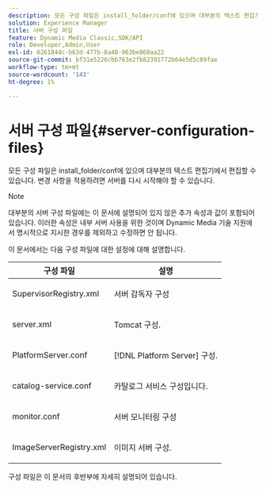 ```yaml
---
description: 모든 구성 파일은 install_folder/conf에 있으며 대부분의 텍스트 편집기에서 편집할 수 있습니다. 변경 사항을 적용하려면 서버를 다시 시작해야 할 수 있습니다.
solution: Experience Manager
title: 서버 구성 파일
feature: Dynamic Media Classic,SDK/API
role: Developer,Admin,User
exl-id: 6261844c-b63d-477b-8a48-963be868aa22
source-git-commit: bf31e5226cbb763e2fb82391772b64e5d5c89fae
workflow-type: tm+mt
source-wordcount: '143'
ht-degree: 1%

---
```


# 서버 구성 파일{#server-configuration-files}

모든 구성 파일은 install_folder/conf에 있으며 대부분의 텍스트 편집기에서 편집할 수 있습니다. 변경 사항을 적용하려면 서버를 다시 시작해야 할 수 있습니다.

>[!NOTE]
>
>대부분의 서버 구성 파일에는 이 문서에 설명되어 있지 않은 추가 속성과 값이 포함되어 있습니다. 이러한 속성은 내부 서버 사용을 위한 것이며 Dynamic Media 기술 지원에서 명시적으로 지시한 경우를 제외하고 수정하면 안 됩니다.

이 문서에서는 다음 구성 파일에 대한 설정에 대해 설명합니다.

<table id="table_D307B20E65B742A7AC3DEBF1E650719E"> 
 <thead> 
  <tr> 
   <th class="entry"> <b>구성 파일</b> </th> 
   <th class="entry"> <b>설명</b> </th> 
  </tr> 
 </thead>
 <tbody> 
  <tr> 
   <td> <p> <span class="filepath"> SupervisorRegistry.xml</span> </p> </td> 
   <td> <p>서버 감독자 구성 </p> </td> 
  </tr> 
  <tr> 
   <td> <p> <span class="filepath"> server.xml</span> </p> </td> 
   <td> <p>Tomcat 구성. </p> </td> 
  </tr> 
  <tr> 
   <td> <p> <span class="filepath"> PlatformServer.conf</span> </p> </td> 
   <td> <p>[!DNL Platform Server] 구성. </p> </td> 
  </tr> 
  <tr> 
   <td> <p> <span class="filepath"> catalog-service.conf</span> </p> </td> 
   <td> <p>카탈로그 서비스 구성입니다. </p> </td> 
  </tr> 
  <tr> 
   <td> <p> <span class="filepath"> monitor.conf</span> </p> </td> 
   <td> <p>서버 모니터링 구성 </p> </td> 
  </tr> 
  <tr> 
   <td> <p> <span class="filepath"> ImageServerRegistry.xml</span> </p> </td> 
   <td> <p>이미지 서버 구성. </p> </td> 
  </tr> 
 </tbody> 
</table>

구성 파일은 이 문서의 후반부에 자세히 설명되어 있습니다.
